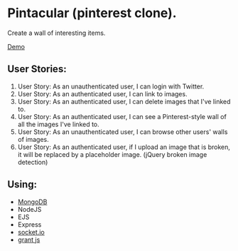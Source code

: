 # Pintacular (pinterest clone).
Create a wall of interesting items.

[Demo](https://pintacular.herokuapp.com/)

## User Stories:
1. User Story: As an unauthenticated user, I can login with Twitter.
2. User Story: As an authenticated user, I can link to images.
3. User Story: As an authenticated user, I can delete images that I've linked to.
4. User Story: As an authenticated user, I can see a Pinterest-style wall of all the images I've linked to.
5. User Story: As an unauthenticated user, I can browse other users' walls of images.
6. User Story: As an authenticated user, if I upload an image that is broken, it will be replaced by a placeholder image. (jQuery broken image detection)

## Using:
* [MongoDB](https://www.npmjs.com/package/mongodb)
* NodeJS
* EJS
* Express
* [socket.io](https://github.com/socketio/socket.io)
* [grant js](https://github.com/simov/grant)
